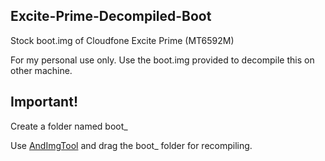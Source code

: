 ## Excite-Prime-Decompiled-Boot
Stock boot.img of Cloudfone Excite Prime (MT6592M)

For my personal use only.
Use the boot.img provided to decompile this on other machine.

## Important!
Create a folder named boot_

Use [AndImgTool](https://drive.google.com/file/d/0B5DM6ZSz3dh-SWE5UG5HSkFxajQ/view) and drag the boot_ folder for recompiling.




